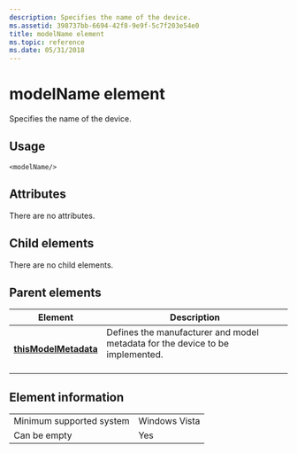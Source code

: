 ```yaml
---
description: Specifies the name of the device.
ms.assetid: 398737bb-6694-42f8-9e9f-5c7f203e54e0
title: modelName element
ms.topic: reference
ms.date: 05/31/2018
---
```


# modelName element

Specifies the name of the device.

## Usage

``` syntax
<modelName/>
```

## Attributes

There are no attributes.

## Child elements

There are no child elements.

## Parent elements



| Element                                                   | Description                                                                                          |
|-----------------------------------------------------------|------------------------------------------------------------------------------------------------------|
| [**thisModelMetadata**](thismodelmetadata.md)<br/> | Defines the manufacturer and model metadata for the device to be implemented.<br/> <br/> |



## Element information



|                                     |               |
|-------------------------------------|---------------|
| Minimum supported system<br/> | Windows Vista |
| Can be empty                        | Yes           |



 

 




